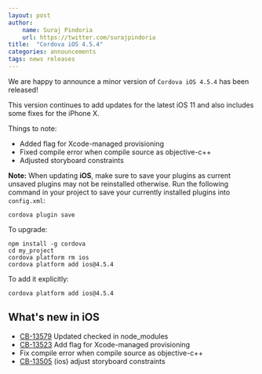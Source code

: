 ```yaml
---
layout: post
author:
    name: Suraj Pindoria
    url: https://twitter.com/surajpindoria
title:  "Cordova iOS 4.5.4"
categories: announcements
tags: news releases
---
```


We are happy to announce a minor version of `Cordova iOS 4.5.4` has been released!

This version continues to add updates for the latest iOS 11 and also includes some fixes for the iPhone X.

Things to note:

* Added flag for Xcode-managed provisioning
* Fixed compile error when compile source as objective-c++
* Adjusted storyboard constraints

**Note:** When updating **iOS**, make sure to save your plugins as current unsaved plugins may not be reinstalled otherwise. Run the following command in your project to save your currently installed plugins into `config.xml`:

    cordova plugin save

To upgrade:

    npm install -g cordova
    cd my_project
    cordova platform rm ios
    cordova platform add ios@4.5.4

To add it explicitly:

    cordova platform add ios@4.5.4

<!--more-->
## What's new in iOS

* [CB-13579](https://issues.apache.org/jira/browse/CB-13579) Updated checked in node_modules
* [CB-13523](https://issues.apache.org/jira/browse/CB-13523) Add flag for Xcode-managed provisioning
* Fix compile error when compile source as objective-c++
* [CB-13505](https://issues.apache.org/jira/browse/CB-13505) (ios) adjust storyboard constraints
